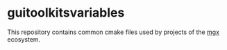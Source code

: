 # guitoolkitsvariables

This repository contains common cmake files used by projects of the [mgx](https://github.com/LIHPC-Computational-Geometry/mgx) ecosystem.
